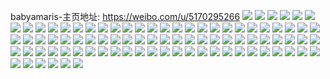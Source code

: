 babyamaris-主页地址: https://weibo.com/u/5170295266 
![](https://wx4.sinaimg.cn/mw2000/005DU1Z8ly1h9kpqy31haj31kw16oayq.jpg) 
![](https://wx4.sinaimg.cn/mw2000/005DU1Z8ly1h9kpqxdczjj31s01c04qp.jpg) 
![](https://wx4.sinaimg.cn/mw2000/005DU1Z8ly1h9kpqz9chxj31s72dchdt.jpg) 
![](https://wx4.sinaimg.cn/mw2000/005DU1Z8ly1h9ghdxdbqxj31hc140tyh.jpg) 
![](https://wx4.sinaimg.cn/mw2000/005DU1Z8ly1h9ghdye8l8j31hc140qlh.jpg) 
![](https://wx4.sinaimg.cn/mw2000/005DU1Z8ly1h9ghduqdbxj31hc140qlw.jpg) 
![](https://wx4.sinaimg.cn/mw2000/005DU1Z8ly1h9ghdv84e5j32dx35shdt.jpg) 
![](https://wx4.sinaimg.cn/mw2000/005DU1Z8ly1h9ghdw4o6jj32dc35sb2a.jpg) 
![](https://wx4.sinaimg.cn/mw2000/005DU1Z8ly1h99lmljrrsj31lv255b29.jpg) 
![](https://wx4.sinaimg.cn/mw2000/005DU1Z8ly1h99lmkiaa2j31o0280hdt.jpg) 
![](https://wx4.sinaimg.cn/mw2000/005DU1Z8ly1h8c1qgp2xbj30z11apjzs.jpg) 
![](https://wx4.sinaimg.cn/mw2000/005DU1Z8ly1h861nmflx9j31hc1hckes.jpg) 
![](https://wx4.sinaimg.cn/mw2000/005DU1Z8ly1h861nnrpq5j31hc1hcb29.jpg) 
![](https://wx4.sinaimg.cn/mw2000/005DU1Z8ly1h861np7ipmj31451hj7wh.jpg) 
![](https://wx4.sinaimg.cn/mw2000/005DU1Z8ly1h861nl4r60j31601k0kcj.jpg) 
![](https://wx4.sinaimg.cn/mw2000/005DU1Z8ly1h861nqk15lj31601k0h6e.jpg) 
![](https://wx4.sinaimg.cn/mw2000/005DU1Z8ly1h861nrk4njj31601k0av0.jpg) 
![](https://wx4.sinaimg.cn/mw2000/005DU1Z8ly1h76dy3rkorj30zo2561e7.jpg) 
![](https://wx4.sinaimg.cn/mw2000/005DU1Z8ly1h76dy437a4j30zo2564nl.jpg) 
![](https://wx4.sinaimg.cn/mw2000/005DU1Z8ly1h6vnj04ew7j32c0340qv7.jpg) 
![](https://wx4.sinaimg.cn/mw2000/005DU1Z8ly1h6vnj1z89tj32c0340dz1.jpg) 
![](https://wx4.sinaimg.cn/mw2000/005DU1Z8ly1h6vnj44irnj32b732xe84.jpg) 
![](https://wx4.sinaimg.cn/mw2000/005DU1Z8ly1h6vnixm3ifj32c03407wh.jpg) 
![](https://wx4.sinaimg.cn/mw2000/005DU1Z8ly1h6vnj6ctyuj32c03401kx.jpg) 
![](https://wx4.sinaimg.cn/mw2000/005DU1Z8ly1h6vnj8f7y5j32c0340b1k.jpg) 
![](https://wx4.sinaimg.cn/mw2000/005DU1Z8ly1h6vnjb2g64j32c0340hdt.jpg) 
![](https://wx4.sinaimg.cn/mw2000/005DU1Z8ly1h6vnjcybzyj32c03401kz.jpg) 
![](https://wx4.sinaimg.cn/mw2000/005DU1Z8ly1h6vnjf42c0j32c03407p3.jpg) 
![](https://wx4.sinaimg.cn/mw2000/005DU1Z8ly1h605tubutqj31d82yi4qq.jpg) 
![](https://wx4.sinaimg.cn/mw2000/005DU1Z8ly1h605u2qyp5j31ce2x7e82.jpg) 
![](https://wx4.sinaimg.cn/mw2000/005DU1Z8ly1h5v3w9rw06j32b732ykjm.jpg) 
![](https://wx4.sinaimg.cn/mw2000/005DU1Z8ly1h5v3w8qye3j32az32n1l0.jpg) 
![](https://wx4.sinaimg.cn/mw2000/005DU1Z8ly1h5v3wah89fj32542ut1kx.jpg) 
![](https://wx4.sinaimg.cn/mw2000/005DU1Z8ly1h5v3wb2vfoj33402c0qv5.jpg) 
![](https://wx4.sinaimg.cn/mw2000/005DU1Z8ly1h5ss6oxz0pj31d82yi7qk.jpg) 
![](https://wx4.sinaimg.cn/mw2000/005DU1Z8ly1h5ss6puyynj31d82yitx2.jpg) 
![](https://wx4.sinaimg.cn/mw2000/005DU1Z8ly1h5ss6o07t9j31d82yink7.jpg) 
![](https://wx4.sinaimg.cn/mw2000/005DU1Z8ly1h5ss6qkh6cj31d82yinhu.jpg) 
![](https://wx4.sinaimg.cn/mw2000/005DU1Z8ly1h5ss6r7q9yj31d82yittj.jpg) 
![](https://wx4.sinaimg.cn/mw2000/005DU1Z8ly1h5ooac91vjj30zo1o3ncb.jpg) 
![](https://wx4.sinaimg.cn/mw2000/005DU1Z8ly1h5ooagm53oj32tm248e82.jpg) 
![](https://wx4.sinaimg.cn/mw2000/005DU1Z8ly1h5h1w6jymaj32c0340hdu.jpg) 
![](https://wx4.sinaimg.cn/mw2000/005DU1Z8ly1h5h1w7rpb0j32c0340kjm.jpg) 
![](https://wx4.sinaimg.cn/mw2000/005DU1Z8ly1h5h1w8r48wj32c02c0e82.jpg) 
![](https://wx4.sinaimg.cn/mw2000/005DU1Z8ly1h5b8z74fw4j30u0140179.jpg) 
![](https://wx4.sinaimg.cn/mw2000/005DU1Z8ly1h5b8z7dy3gj31400u0dtz.jpg) 
![](https://wx4.sinaimg.cn/mw2000/005DU1Z8ly1h5b8z63picj33402c0hdv.jpg) 
![](https://wx4.sinaimg.cn/mw2000/005DU1Z8ly1h5b8z8dr29j33402c01kz.jpg) 
![](https://wx4.sinaimg.cn/mw2000/005DU1Z8ly1h5b8zb6gn4j32c0340x6r.jpg) 
![](https://wx4.sinaimg.cn/mw2000/005DU1Z8ly1h5b8zc5io2j33402c0npe.jpg) 
![](https://wx4.sinaimg.cn/mw2000/005DU1Z8ly1h539u0j2o5j31o0280qv5.jpg) 
![](https://wx4.sinaimg.cn/mw2000/005DU1Z8ly1h539tykkqcj31o0280x6p.jpg) 
![](https://wx4.sinaimg.cn/mw2000/005DU1Z8ly1h50ngdwqeaj32c02c0x6s.jpg) 
![](https://wx4.sinaimg.cn/mw2000/005DU1Z8ly1h4huohaka5j31o0280hdu.jpg) 
![](https://wx4.sinaimg.cn/mw2000/005DU1Z8ly1h4epc6iilkj32c0340qv7.jpg) 
![](https://wx4.sinaimg.cn/mw2000/005DU1Z8ly1h4dxx8p7zzj329y319kjp.jpg) 
![](https://wx4.sinaimg.cn/mw2000/005DU1Z8ly1h4dxxk9eoij31k0160qv5.jpg) 
![](https://wx4.sinaimg.cn/mw2000/005DU1Z8ly1h4dxx9mmdpj31731lg1kx.jpg) 
![](https://wx4.sinaimg.cn/mw2000/005DU1Z8ly1h4dxxaxcewj31k022onpe.jpg) 
![](https://wx4.sinaimg.cn/mw2000/005DU1Z8ly1h4dxxcjdpyj323i1knqv6.jpg) 
![](https://wx4.sinaimg.cn/mw2000/005DU1Z8ly1h4dxxd3oezj31cn1sv7lz.jpg) 
![](https://wx4.sinaimg.cn/mw2000/005DU1Z8ly1h4dxxg23qej31k022o4qr.jpg) 
![](https://wx4.sinaimg.cn/mw2000/005DU1Z8ly1h4dxxiosg2j31k022o4qr.jpg) 
![](https://wx4.sinaimg.cn/mw2000/005DU1Z8ly1h4dxx5yrr9j31k02611kz.jpg) 
![](https://wx4.sinaimg.cn/mw2000/005DU1Z8ly1h4don7x495j312q0tuqed.jpg) 
![](https://wx4.sinaimg.cn/mw2000/005DU1Z8ly1h4don7otghj31400u0dpg.jpg) 
![](https://wx4.sinaimg.cn/mw2000/005DU1Z8ly1h4don87nfdj30u0140zs7.jpg) 
![](https://wx4.sinaimg.cn/mw2000/005DU1Z8ly1h4don8yux5j30u0140akh.jpg) 
![](https://wx4.sinaimg.cn/mw2000/005DU1Z8ly1h4don9ey2hj31ba0zgwwr.jpg) 
![](https://wx4.sinaimg.cn/mw2000/005DU1Z8ly1h4dona2j0dj32t223tu0x.jpg) 
![](https://wx4.sinaimg.cn/mw2000/005DU1Z8ly1h3yqrsf1qtj32c02c0n3k.jpg) 
![](https://wx4.sinaimg.cn/mw2000/005DU1Z8ly1h3xou3t7ptj33402c0npf.jpg) 
![](https://wx4.sinaimg.cn/mw2000/005DU1Z8ly1h3xou6r12qj33402c0qv7.jpg) 
![](https://wx4.sinaimg.cn/mw2000/005DU1Z8ly1h3xou9dc9mj33402c0kjo.jpg) 
![](https://wx4.sinaimg.cn/mw2000/005DU1Z8ly1h3xoublfa0j33402c07wj.jpg) 
![](https://wx4.sinaimg.cn/mw2000/005DU1Z8ly1h3xoue1wx8j33402c0hdv.jpg) 
![](https://wx4.sinaimg.cn/mw2000/005DU1Z8ly1h3xoug3rfdj32c0340kjm.jpg) 
![](https://wx4.sinaimg.cn/mw2000/005DU1Z8ly1h3xouik9dnj32c0340x6r.jpg) 
![](https://wx4.sinaimg.cn/mw2000/005DU1Z8ly1h3xoul57m4j32342s5u0y.jpg) 
![](https://wx4.sinaimg.cn/mw2000/005DU1Z8ly1h3xovk04zaj30uk5l6x6q.jpg) 
![](https://wx4.sinaimg.cn/mw2000/005DU1Z8ly1h3x59sa3k2j33402c0hdu.jpg) 
![](https://wx4.sinaimg.cn/mw2000/005DU1Z8ly1h3x59oiy4aj33402c0npd.jpg) 
![](https://wx4.sinaimg.cn/mw2000/005DU1Z8ly1h3vx5w1s7kj31o0280b29.jpg) 
![](https://wx4.sinaimg.cn/mw2000/005DU1Z8ly1h3vx63kgtsj31o0280b29.jpg) 
![](https://wx4.sinaimg.cn/mw2000/005DU1Z8ly1h3v0lihsgnj32bb3337wl.jpg) 
![](https://wx4.sinaimg.cn/mw2000/005DU1Z8ly1h3v0ll5hovj30oy0x9kc7.jpg) 
![](https://wx4.sinaimg.cn/mw2000/005DU1Z8ly1h3v0lk2r41j32b632wkjo.jpg) 
